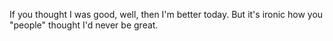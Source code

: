If you thought I was good, well, then I'm better today. But it's ironic how you "people" thought I'd never be great.
